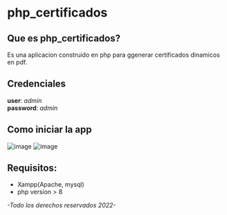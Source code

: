 # php_certificados

## Que es php_certificados?
Es una aplicacion construido en php para ggenerar certificados dinamicos en pdf.

## Credenciales

  **user**: *admin*     
  **password**: *admin*
  
 ## Como iniciar la app
 ![image](https://user-images.githubusercontent.com/90803482/189548416-55b22037-812e-4af9-b7e8-80df704f0ece.png)
 ![image](https://user-images.githubusercontent.com/90803482/189548502-b62b05f3-9457-4ef0-b32c-f7113b042b8c.png)

 ## **Requisitos:**
 - Xampp(Apache, mysql)
 - php version > 8
  
*-Todo los derechos reservados 2022-*
